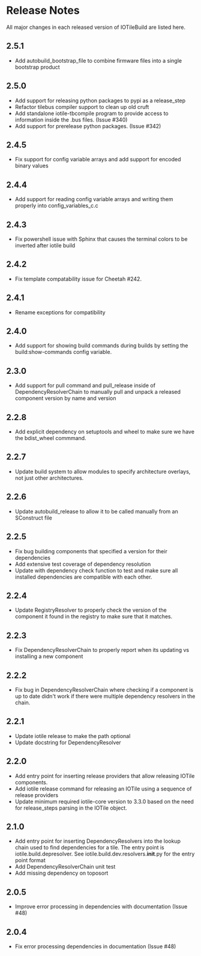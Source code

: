 # Release Notes

All major changes in each released version of IOTileBuild are listed here.

## 2.5.1

- Add autobuild_bootstrap_file to combine firmware files into a single bootstrap product

## 2.5.0 

- Add support for releasing python packages to pypi as a release_step
- Refactor tilebus compiler support to clean up old cruft
- Add standalone iotile-tbcompile program to provide access to information
  inside the .bus files. (Issue #340)
- Add support for prerelease python packages.  (Issue #342)

## 2.4.5

- Fix support for config variable arrays and add support for encoded binary values

## 2.4.4

- Add support for reading config variable arrays and writing them properly into config_variables_c.c

## 2.4.3

- Fix powershell issue with Sphinx that causes the terminal colors to be
  inverted after iotile build

## 2.4.2

- Fix template compatability issue for Cheetah #242.

## 2.4.1

- Rename exceptions for compatibility

## 2.4.0

- Add support for showing build commands during builds by setting the build:show-commands
  config variable. 

## 2.3.0

- Add support for pull command and pull_release inside of DependencyResolverChain to
  manually pull and unpack a released component version by name and version

## 2.2.8

- Add explicit dependency on setuptools and wheel to make sure we have the bdist_wheel
  commmand.

## 2.2.7

- Update build system to allow modules to specify architecture overlays, not just other
  architectures. 

## 2.2.6

- Update autobuild_release to allow it to be called manually from an SConstruct file

## 2.2.5

- Fix bug building components that specified a version for their dependencies
- Add extensive test coverage of dependency resolution
- Update with dependency check function to test and make sure all installed dependencies
  are compatible with each other.

## 2.2.4

- Update RegistryResolver to properly check the version of the component it found in the registry
  to make sure that it matches.

## 2.2.3

- Fix DependencyResolverChain to properly report when its updating vs installing a new component

## 2.2.2

- Fix bug in DependencyResolverChain where checking if a component is up to date didn't work
  if there were multiple dependency resolvers in the chain.

## 2.2.1

- Update iotile release to make the path optional
- Update docstring for DependencyResolver

## 2.2.0

- Add entry point for inserting release providers that allow releasing IOTile components.
- Add iotile release command for releasing an IOTile using a sequence of release providers
- Update minimum required iotile-core version to 3.3.0 based on the need for release_steps
  parsing in the IOTile object.

## 2.1.0

- Add entry point for inserting DependencyResolvers into the lookup chain
  used to find dependencies for a tile.  The entry point is iotile.build.depresolver.
  See iotile.build.dev.resolvers.__init__.py for the entry point format
- Add DependencyResolverChain unit test
- Add missing dependency on toposort

## 2.0.5

- Improve error processing in dependencies with documentation (Issue #48)

## 2.0.4

- Fix error processing dependencies in documentation (Issue #48)
